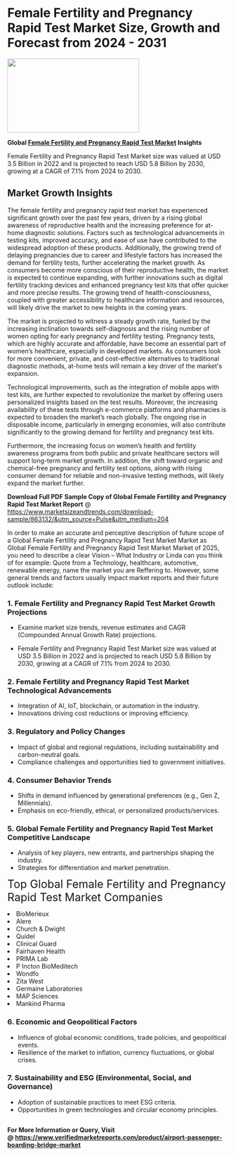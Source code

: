 <H1>Female Fertility and Pregnancy Rapid Test Market Size, Growth and Forecast from 2024 - 2031</H1><img class="aligncenter size-medium wp-image-584254" src="https://thirdeyenews.in/wp-content/uploads/2024/09/Global-Market-Research-300x168.jpeg" alt="" width="300" height="168" /><p><strong>Global&nbsp;<a href="https://www.marketsizeandtrends.com/download-sample/863132/&amp;utm_source=Pulse&amp;utm_medium=204">Female Fertility and Pregnancy Rapid Test Market</a> Insights</strong></p><p>Female Fertility and Pregnancy Rapid Test Market size was valued at USD 3.5 Billion in 2022 and is projected to reach USD 5.8 Billion by 2030, growing at a CAGR of 7.1% from 2024 to 2030.</p><p><h2>Market Growth Insights</h2> The female fertility and pregnancy rapid test market has experienced significant growth over the past few years, driven by a rising global awareness of reproductive health and the increasing preference for at-home diagnostic solutions. Factors such as technological advancements in testing kits, improved accuracy, and ease of use have contributed to the widespread adoption of these products. Additionally, the growing trend of delaying pregnancies due to career and lifestyle factors has increased the demand for fertility tests, further accelerating the market growth. As consumers become more conscious of their reproductive health, the market is expected to continue expanding, with further innovations such as digital fertility tracking devices and enhanced pregnancy test kits that offer quicker and more precise results. The growing trend of health-consciousness, coupled with greater accessibility to healthcare information and resources, will likely drive the market to new heights in the coming years. <p>The market is projected to witness a steady growth rate, fueled by the increasing inclination towards self-diagnosis and the rising number of women opting for early pregnancy and fertility testing. Pregnancy tests, which are highly accurate and affordable, have become an essential part of women’s healthcare, especially in developed markets. As consumers look for more convenient, private, and cost-effective alternatives to traditional diagnostic methods, at-home tests will remain a key driver of the market's expansion.</p> <p>Technological improvements, such as the integration of mobile apps with test kits, are further expected to revolutionize the market by offering users personalized insights based on the test results. Moreover, the increasing availability of these tests through e-commerce platforms and pharmacies is expected to broaden the market’s reach globally. The ongoing rise in disposable income, particularly in emerging economies, will also contribute significantly to the growing demand for fertility and pregnancy test kits.</p> <p>Furthermore, the increasing focus on women’s health and fertility awareness programs from both public and private healthcare sectors will support long-term market growth. In addition, the shift toward organic and chemical-free pregnancy and fertility test options, along with rising consumer demand for reliable and non-invasive testing methods, will likely expand the market further.</p> </p><p><span class=""><strong>Download Full PDF Sample Copy of Global Female Fertility and Pregnancy Rapid Test Market Report</strong> @ <a href="https://www.marketsizeandtrends.com/download-sample/863132/&amp;utm_source=Pulse&amp;utm_medium=204" target="_blank">https://www.marketsizeandtrends.com/download-sample/863132/&amp;utm_source=Pulse&amp;utm_medium=204</a></span></p><p>In order to make an accurate and perceptive description of future scope of a Global&nbsp;Female Fertility and Pregnancy Rapid Test Market Market as Global&nbsp;Female Fertility and Pregnancy Rapid Test Market Market of 2025, you need to describe a clear Vision &ndash; What Industry or Linda can you think of for example: Quote from a Technology, healthcare, automotive, renewable energy, name the market you are Reffering to. However, some general trends and factors usually impact market reports and their future outlook include:</p><h3>1.&nbsp;<strong>Female Fertility and Pregnancy Rapid Test Market Growth Projections</strong></h3><ul><li>Examine market size trends, revenue estimates and CAGR (Compounded Annual Growth Rate) projections.</li><li><p>Female Fertility and Pregnancy Rapid Test Market size was valued at USD 3.5 Billion in 2022 and is projected to reach USD 5.8 Billion by 2030, growing at a CAGR of 7.1% from 2024 to 2030.</p></li></ul><h3>2.&nbsp;<strong>Female Fertility and Pregnancy Rapid Test Market Technological Advancements</strong></h3><ul><li>Integration of AI, IoT, blockchain, or automation in the industry.</li><li>Innovations driving cost reductions or improving efficiency.</li></ul><h3>3.&nbsp;<strong>Regulatory and Policy Changes</strong></h3><ul><li>Impact of global and regional regulations, including sustainability and carbon-neutral goals.</li><li>Compliance challenges and opportunities tied to government initiatives.</li></ul><h3>4.&nbsp;<strong>Consumer Behavior Trends</strong></h3><ul><li>Shifts in demand influenced by generational preferences (e.g., Gen Z, Millennials).</li><li>Emphasis on eco-friendly, ethical, or personalized products/services.</li></ul><h3>5.&nbsp;<strong>Global Female Fertility and Pregnancy Rapid Test Market Competitive Landscape</strong></h3><ul><li>Analysis of key players, new entrants, and partnerships shaping the industry.</li><li>Strategies for differentiation and market penetration.</li></ul><p data-pm-slice="1 1 []"><span style="color: inherit; font-family: inherit; font-size: 25px;">Top Global Female Fertility and Pregnancy Rapid Test Market Companies</span></p><div class="" data-test-id=""><p><li>BioMerieux</li><li> Alere</li><li> Church & Dwight</li><li> Quidel</li><li> Clinical Guard</li><li> Fairhaven Health</li><li> PRIMA Lab</li><li> P Incton BioMeditech</li><li> Wondfo</li><li> Zita West</li><li> Germaine Laboratories</li><li> MAP Sciences</li><li> Mankind Pharma</li></p></div><h3>6.&nbsp;<strong>Economic and Geopolitical Factors</strong></h3><ul><li>Influence of global economic conditions, trade policies, and geopolitical events.</li><li>Resilience of the market to inflation, currency fluctuations, or global crises.</li></ul><h3>7.&nbsp;<strong>Sustainability and ESG (Environmental, Social, and Governance)</strong></h3><ul><li>Adoption of sustainable practices to meet ESG criteria.</li><li>Opportunities in green technologies and circular economy principles.</li></ul><h2><strong style="font-size: 14px;">For More Information or Query, Visit @&nbsp;</strong><a style="background-color: #ffffff; font-size: 14px;" href="https://www.marketsizeandtrends.com/report/female-fertility-and-pregnancy-rapid-test-market/" target="_blank">https://www.verifiedmarketreports.com/product/airport-passenger-boarding-bridge-market</a></h2>
